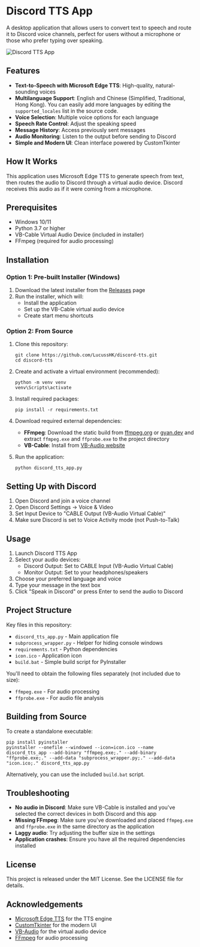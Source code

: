 # Discord TTS App

A desktop application that allows users to convert text to speech and route it to Discord voice channels, perfect for users without a microphone or those who prefer typing over speaking.

![Discord TTS App](https://github.com/user-attachments/assets/351b3f2d-7918-4f60-9d4c-0e428e8cd50f)

## Features

- **Text-to-Speech with Microsoft Edge TTS**: High-quality, natural-sounding voices
- **Multilanguage Support**: English and Chinese (Simplified, Traditional, Hong Kong). You can easily add more languages by editing the `supported_locales` list in the source code.
- **Voice Selection**: Multiple voice options for each language
- **Speech Rate Control**: Adjust the speaking speed
- **Message History**: Access previously sent messages
- **Audio Monitoring**: Listen to the output before sending to Discord
- **Simple and Modern UI**: Clean interface powered by CustomTkinter

## How It Works

This application uses Microsoft Edge TTS to generate speech from text, then routes the audio to Discord through a virtual audio device. Discord receives this audio as if it were coming from a microphone.

## Prerequisites

- Windows 10/11
- Python 3.7 or higher
- VB-Cable Virtual Audio Device (included in installer)
- FFmpeg (required for audio processing)

## Installation

### Option 1: Pre-built Installer (Windows)

1. Download the latest installer from the [Releases](https://github.com/LucussHK/discord-tts/releases) page
2. Run the installer, which will:
   - Install the application
   - Set up the VB-Cable virtual audio device
   - Create start menu shortcuts

### Option 2: From Source

1. Clone this repository:
   ```
   git clone https://github.com/LucussHK/discord-tts.git
   cd discord-tts
   ```

2. Create and activate a virtual environment (recommended):
   ```
   python -m venv venv
   venv\Scripts\activate
   ```

3. Install required packages:
   ```
   pip install -r requirements.txt
   ```

4. Download required external dependencies:
   - **FFmpeg**: Download the static build from [ffmpeg.org](https://ffmpeg.org/download.html) or [gyan.dev](https://www.gyan.dev/ffmpeg/builds/) and extract `ffmpeg.exe` and `ffprobe.exe` to the project directory
   - **VB-Cable**: Install from [VB-Audio website](https://vb-audio.com/Cable/)

5. Run the application:
   ```
   python discord_tts_app.py
   ```

## Setting Up with Discord

1. Open Discord and join a voice channel
2. Open Discord Settings → Voice & Video
3. Set Input Device to "CABLE Output (VB-Audio Virtual Cable)"
4. Make sure Discord is set to Voice Activity mode (not Push-to-Talk)

## Usage

1. Launch Discord TTS App
2. Select your audio devices:
   - Discord Output: Set to CABLE Input (VB-Audio Virtual Cable)
   - Monitor Output: Set to your headphones/speakers
3. Choose your preferred language and voice
4. Type your message in the text box
5. Click "Speak in Discord" or press Enter to send the audio to Discord

## Project Structure

Key files in this repository:
- `discord_tts_app.py` - Main application file
- `subprocess_wrapper.py` - Helper for hiding console windows
- `requirements.txt` - Python dependencies
- `icon.ico` - Application icon
- `build.bat` - Simple build script for PyInstaller

You'll need to obtain the following files separately (not included due to size):
- `ffmpeg.exe` - For audio processing 
- `ffprobe.exe` - For audio file analysis

## Building from Source

To create a standalone executable:

```
pip install pyinstaller
pyinstaller --onefile --windowed --icon=icon.ico --name discord_tts_app --add-binary "ffmpeg.exe;." --add-binary "ffprobe.exe;." --add-data "subprocess_wrapper.py;." --add-data "icon.ico;." discord_tts_app.py
```

Alternatively, you can use the included `build.bat` script.

## Troubleshooting

- **No audio in Discord**: Make sure VB-Cable is installed and you've selected the correct devices in both Discord and this app
- **Missing FFmpeg**: Make sure you've downloaded and placed `ffmpeg.exe` and `ffprobe.exe` in the same directory as the application
- **Laggy audio**: Try adjusting the buffer size in the settings
- **Application crashes**: Ensure you have all the required dependencies installed

## License

This project is released under the MIT License. See the LICENSE file for details.

## Acknowledgements

- [Microsoft Edge TTS](https://github.com/rany2/edge-tts) for the TTS engine
- [CustomTkinter](https://github.com/TomSchimansky/CustomTkinter) for the modern UI
- [VB-Audio](https://vb-audio.com) for the virtual audio device
- [FFmpeg](https://ffmpeg.org/) for audio processing 
